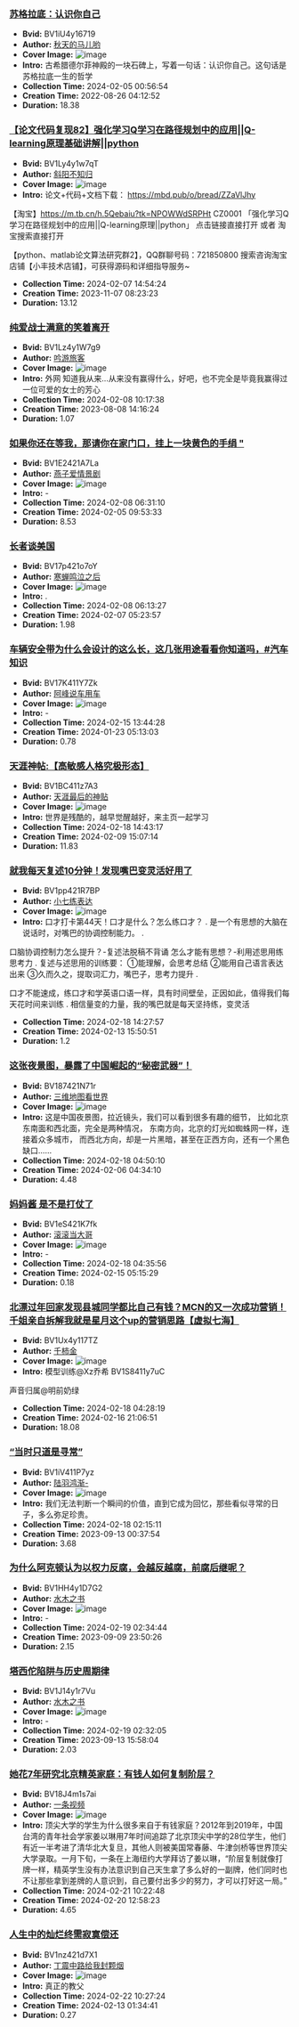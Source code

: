 ### [苏格拉底：认识你自己](https://www.bilibili.com/video/BV1iU4y16719)
- **Bvid:** BV1iU4y16719
- **Author:** [秋天的马儿哟](https://space.bilibili.com/1180413569)
- **Cover Image:** ![image](http://i1.hdslb.com/bfs/archive/d8816abb02c2571148655141a95eb67895580a97.jpg)
- **Intro:** 古希腊德尔菲神殿的一块石碑上，写着一句话：认识你自己。这句话是苏格拉底一生的哲学
- **Collection Time:** 2024-02-05 00:56:54
- **Creation Time:** 2022-08-26 04:12:52
- **Duration:** 18.38

### [【论文代码复现82】强化学习Q学习在路径规划中的应用||Q-learning原理基础讲解||python](https://www.bilibili.com/video/BV1Ly4y1w7qT)
- **Bvid:** BV1Ly4y1w7qT
- **Author:** [斜阳不知归](https://space.bilibili.com/382738043)
- **Cover Image:** ![image](http://i1.hdslb.com/bfs/archive/20e81124b8a3eb394fb4f7c3360f2fdbccebab5f.jpg)
- **Intro:** 论文+代码+文档下载：
https://mbd.pub/o/bread/ZZaVlJhy

【淘宝】https://m.tb.cn/h.5Qebaiu?tk=NPOWWdSRPHt CZ0001 「强化学习Q学习在路径规划中的应用||Q-learning原理||python」
点击链接直接打开 或者 淘宝搜索直接打开

【python、matlab论文算法研究群2】，QQ群聊号码：721850800
搜索咨询淘宝店铺【小丰技术店铺】，可获得源码和详细指导服务~
- **Collection Time:** 2024-02-07 14:54:24
- **Creation Time:** 2023-11-07 08:23:23
- **Duration:** 13.12

### [纯爱战士满意的笑着离开](https://www.bilibili.com/video/BV1Lz4y1W7g9)
- **Bvid:** BV1Lz4y1W7g9
- **Author:** [吟游旅客](https://space.bilibili.com/396791494)
- **Cover Image:** ![image](http://i2.hdslb.com/bfs/archive/b4b0c798d04d714908cdf6b3be4663ba74445a68.jpg)
- **Intro:** 外网
知道我从来...从来没有赢得什么，好吧，也不完全是毕竟我赢得过一位可爱的女士的芳心
- **Collection Time:** 2024-02-08 10:17:38
- **Creation Time:** 2023-08-08 14:16:24
- **Duration:** 1.07

### [如果你还在等我，那请你在家门口，挂上一块黄色的手绢 "](https://www.bilibili.com/video/BV1E2421A7La)
- **Bvid:** BV1E2421A7La
- **Author:** [燕子爱情景剧](https://space.bilibili.com/3493140086393146)
- **Cover Image:** ![image](http://i1.hdslb.com/bfs/archive/ed83561eaf1ddf074c2292870d07badc04451d38.jpg)
- **Intro:** -
- **Collection Time:** 2024-02-08 06:31:10
- **Creation Time:** 2024-02-05 09:53:33
- **Duration:** 8.53

### [长者谈美国](https://www.bilibili.com/video/BV17p421o7oY)
- **Bvid:** BV17p421o7oY
- **Author:** [寒蝉鸣泣之后](https://space.bilibili.com/1698511085)
- **Cover Image:** ![image](http://i0.hdslb.com/bfs/archive/c9b21510e399e7f4f91dea25a241e5c6ca1f924c.jpg)
- **Intro:** .
- **Collection Time:** 2024-02-08 06:13:27
- **Creation Time:** 2024-02-07 05:23:57
- **Duration:** 1.98

### [车辆安全带为什么会设计的这么长，这几张用途看看你知道吗，#汽车知识](https://www.bilibili.com/video/BV17K411Y7Zk)
- **Bvid:** BV17K411Y7Zk
- **Author:** [阿峰说车用车](https://space.bilibili.com/357100050)
- **Cover Image:** ![image](http://i0.hdslb.com/bfs/archive/d505d550b1870b9cb3cbc57f5d46c35ac73b972e.jpg)
- **Intro:** -
- **Collection Time:** 2024-02-15 13:44:28
- **Creation Time:** 2024-01-23 05:13:03
- **Duration:** 0.78

### [天涯神帖:【高敏感人格究极形态】](https://www.bilibili.com/video/BV1BC411z7A3)
- **Bvid:** BV1BC411z7A3
- **Author:** [天涯最后的神贴](https://space.bilibili.com/3537114058721770)
- **Cover Image:** ![image](http://i1.hdslb.com/bfs/archive/3ff33f826d511580424fc23a129b7271b684d52d.jpg)
- **Intro:** 世界是残酷的，越早觉醒越好，来主页一起学习
- **Collection Time:** 2024-02-18 14:43:17
- **Creation Time:** 2024-02-09 15:07:14
- **Duration:** 11.83

### [就我每天复述10分钟！发现嘴巴变灵活好用了](https://www.bilibili.com/video/BV1pp421R7BP)
- **Bvid:** BV1pp421R7BP
- **Author:** [小七练表达](https://space.bilibili.com/1260305325)
- **Cover Image:** ![image](http://i1.hdslb.com/bfs/archive/031f1ca256b20771e075130988048a0f00d16372.jpg)
- **Intro:** 口才打卡第44天！口才是什么？怎么练口才？
.
是一个有思想的大脑在说话时，对嘴巴的协调控制能力。
.
	
口脑协调控制力怎么提升？-复述法脱稿不背诵
怎么才能有思想？-利用述思用练思考力
.
复述与述思用的训练要：
①能理解，会思考总结
②能用自己语言表达出来
③久而久之，提取词汇力，嘴巴子，思考力提升
.
	
口才不能速成，练口才和学英语口语一样，具有时间壁垒，正因如此，值得我们每天花时间来训练
.
相信量变的力量，我的嘴巴就是每天坚持练，变灵活
- **Collection Time:** 2024-02-18 14:27:57
- **Creation Time:** 2024-02-13 15:50:51
- **Duration:** 1.2

### [这张夜景图，暴露了中国崛起的“秘密武器”！](https://www.bilibili.com/video/BV187421N71r)
- **Bvid:** BV187421N71r
- **Author:** [三维地图看世界](https://space.bilibili.com/442603088)
- **Cover Image:** ![image](http://i1.hdslb.com/bfs/archive/fa8cc95c6e2f9247266f96244f2f78a6e7f9a35e.jpg)
- **Intro:** 这是中国夜景图，拉近镜头，我们可以看到很多有趣的细节，
比如北京东南面和西北面，完全是两种情况，
东南方向，北京的灯光如蜘蛛网一样，连接着众多城市，
而西北方向，却是一片黑暗，甚至在正西方向，还有一个黑色缺口……
- **Collection Time:** 2024-02-18 04:50:10
- **Creation Time:** 2024-02-06 04:34:10
- **Duration:** 4.48

### [妈妈酱 是不是打仗了](https://www.bilibili.com/video/BV1eS421K7fk)
- **Bvid:** BV1eS421K7fk
- **Author:** [滚滚当大哥](https://space.bilibili.com/76973439)
- **Cover Image:** ![image](http://i2.hdslb.com/bfs/archive/093b6f3dee30b098c7c60735ceeb4c486b68e03e.jpg)
- **Intro:** -
- **Collection Time:** 2024-02-18 04:35:56
- **Creation Time:** 2024-02-15 05:15:29
- **Duration:** 0.18

### [北漂过年回家发现县城同学都比自己有钱？MCN的又一次成功营销！千姐亲自拆解我就是星月这个up的营销思路【虚拟七海】](https://www.bilibili.com/video/BV1Ux4y117TZ)
- **Bvid:** BV1Ux4y117TZ
- **Author:** [千柿金](https://space.bilibili.com/3546605001116422)
- **Cover Image:** ![image](http://i1.hdslb.com/bfs/archive/b53805b30878d6dab10c0c277a274062e62d5771.jpg)
- **Intro:** 模型训练﻿@Xz乔希 BV1S8411y7uC

声音归属﻿@明前奶绿
- **Collection Time:** 2024-02-18 04:28:19
- **Creation Time:** 2024-02-16 21:06:51
- **Duration:** 18.08

### [“当时只道是寻常”](https://www.bilibili.com/video/BV1iV411P7yz)
- **Bvid:** BV1iV411P7yz
- **Author:** [陆羽鸿渐-](https://space.bilibili.com/40827969)
- **Cover Image:** ![image](http://i2.hdslb.com/bfs/archive/4fa6fdd7a6a7fa7eeb26fe5c7bf69de84ee89822.jpg)
- **Intro:** 我们无法判断一个瞬间的价值，直到它成为回忆，那些看似寻常的日子，多么弥足珍贵。
- **Collection Time:** 2024-02-18 02:15:11
- **Creation Time:** 2023-09-13 00:37:54
- **Duration:** 3.68

### [为什么阿克顿认为以权力反腐，会越反越腐，前腐后继呢？](https://www.bilibili.com/video/BV1HH4y1D7G2)
- **Bvid:** BV1HH4y1D7G2
- **Author:** [水木之书](https://space.bilibili.com/521467168)
- **Cover Image:** ![image](http://i0.hdslb.com/bfs/archive/d56bb12baca92502dc7ce5d51c11ce184e59ae56.jpg)
- **Intro:** -
- **Collection Time:** 2024-02-19 02:34:44
- **Creation Time:** 2023-09-09 23:50:26
- **Duration:** 2.15

### [塔西佗陷阱与历史周期律](https://www.bilibili.com/video/BV1J14y1r7Vu)
- **Bvid:** BV1J14y1r7Vu
- **Author:** [水木之书](https://space.bilibili.com/521467168)
- **Cover Image:** ![image](http://i1.hdslb.com/bfs/archive/a33fde25b0d25e0db57cc9fcdb0e7608176be965.jpg)
- **Intro:** -
- **Collection Time:** 2024-02-19 02:32:05
- **Creation Time:** 2023-09-13 15:58:04
- **Duration:** 2.03

### [她花7年研究北京精英家庭：有钱人如何复制阶层？](https://www.bilibili.com/video/BV18J4m1s7ai)
- **Bvid:** BV18J4m1s7ai
- **Author:** [一条视频](https://space.bilibili.com/4543111)
- **Cover Image:** ![image](http://i1.hdslb.com/bfs/archive/74385cae52818ef8d75046d4701074b7566dc36f.jpg)
- **Intro:** 顶尖大学的学生为什么很多来自于有钱家庭？2012年到2019年，中国台湾的青年社会学家姜以琳用7年时间追踪了北京顶尖中学的28位学生，他们有近一半考进了清华北大复旦，其他人则被美国常春藤、牛津剑桥等世界顶尖大学录取。一月下旬，一条在上海纽约大学拜访了姜以琳，“阶层复制就像打牌一样，精英学生没有办法意识到自己天生拿了多么好的一副牌，他们同时也不让那些拿到差牌的人意识到，自己要付出多少的努力，才可以打好这一局。”
- **Collection Time:** 2024-02-21 10:22:48
- **Creation Time:** 2024-02-20 12:58:23
- **Duration:** 4.65

### [人生中的灿烂终需寂寞偿还](https://www.bilibili.com/video/BV1nz421d7X1)
- **Bvid:** BV1nz421d7X1
- **Author:** [丁震中路给我封颗烟](https://space.bilibili.com/470209378)
- **Cover Image:** ![image](http://i0.hdslb.com/bfs/archive/4205ee31ba68dad8beaddab919b7449678e9fc28.jpg)
- **Intro:** 真正的教父
- **Collection Time:** 2024-02-22 10:27:24
- **Creation Time:** 2024-02-13 01:34:41
- **Duration:** 0.27

